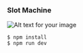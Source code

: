 ### Slot Machine

![Alt text for your image]("/pixijs-typescript-vite-template/public/ReadMe.png")

```
$ npm install
$ npm run dev
```
